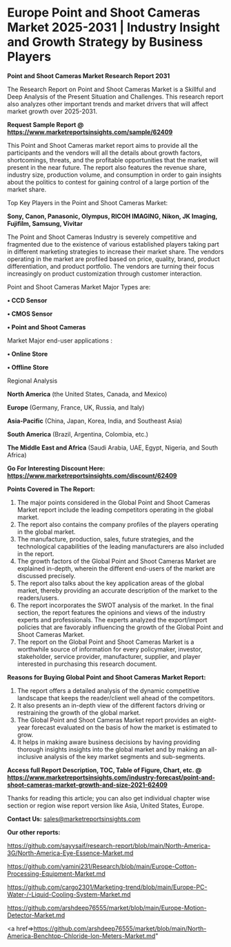  # Europe Point and Shoot Cameras Market 2025-2031 | Industry Insight and Growth Strategy by Business Players

<strong>Point and Shoot Cameras Market Research Report 2031</strong>

The Research Report on Point and Shoot Cameras Market is a Skillful and Deep Analysis of the Present Situation and Challenges. This research report also analyzes other important trends and market drivers that will affect market growth over 2025-2031.

<strong>Request Sample Report @ <a href=https://www.marketreportsinsights.com/sample/62409>https://www.marketreportsinsights.com/sample/62409</a></strong>

This Point and Shoot Cameras market report aims to provide all the participants and the vendors will all the details about growth factors, shortcomings, threats, and the profitable opportunities that the market will present in the near future. The report also features the revenue share, industry size, production volume, and consumption in order to gain insights about the politics to contest for gaining control of a large portion of the market share.

Top Key Players in the Point and Shoot Cameras Market:

<strong>Sony, Canon, Panasonic, Olympus, RICOH IMAGING, Nikon, JK Imaging, Fujifilm, Samsung, Vivitar</strong>

The Point and Shoot Cameras Industry is severely competitive and fragmented due to the existence of various established players taking part in different marketing strategies to increase their market share. The vendors operating in the market are profiled based on price, quality, brand, product differentiation, and product portfolio. The vendors are turning their focus increasingly on product customization through customer interaction.

Point and Shoot Cameras Market Major Types are:

<strong>• CCD Sensor

• CMOS Sensor

• Point and Shoot Cameras</strong>

Market Major end-user applications :

<strong>• Online Store

• Offline Store</strong>

Regional Analysis

</u><strong><b>North America</b></strong> (the United States, Canada, and Mexico)

<strong><b>Europe </b></strong>(Germany, France, UK, Russia, and Italy)

<strong><b>Asia-Pacific</b></strong> (China, Japan, Korea, India, and Southeast Asia)

<strong><b>South America</b></strong> (Brazil, Argentina, Colombia, etc.)

<strong><b>The Middle East and Africa</b></strong> (Saudi Arabia, UAE, Egypt, Nigeria, and South Africa)

<strong>Go For Interesting Discount Here: <a href=https://www.marketreportsinsights.com/discount/62409>https://www.marketreportsinsights.com/discount/62409</a></strong>

<strong>Points Covered in The Report:</strong>
<ol>
  <li>The major points considered in the Global Point and Shoot Cameras Market report include the leading competitors operating in the global market.</li>
  <li>The report also contains the company profiles of the players operating in the global market.</li>
  <li>The manufacture, production, sales, future strategies, and the technological capabilities of the leading manufacturers are also included in the report.</li>
  <li>The growth factors of the Global Point and Shoot Cameras Market are explained in-depth, wherein the different end-users of the market are discussed precisely.</li>
  <li>The report also talks about the key application areas of the global market, thereby providing an accurate description of the market to the readers/users.</li>
  <li>The report incorporates the SWOT analysis of the market. In the final section, the report features the opinions and views of the industry experts and professionals. The experts analyzed the export/import policies that are favorably influencing the growth of the Global Point and Shoot Cameras Market.</li>
  <li>The report on the Global Point and Shoot Cameras Market is a worthwhile source of information for every policymaker, investor, stakeholder, service provider, manufacturer, supplier, and player interested in purchasing this research document.</li>
</ol>
<strong>Reasons for Buying Global Point and Shoot Cameras Market Report:</strong>

<ol>
  <li>The report offers a detailed analysis of the dynamic competitive landscape that keeps the reader/client well ahead of the competitors.</li>
  <li>It also presents an in-depth view of the different factors driving or restraining the growth of the global market.</li>
  <li>The Global Point and Shoot Cameras Market report provides an eight-year forecast evaluated on the basis of how the market is estimated to grow.</li>
  <li>It helps in making aware business decisions by having providing thorough insights insights into the global market and by making an all-inclusive analysis of the key market segments and sub-segments.</li>
</ol>
<strong>Access full Report Description, TOC, Table of Figure, Chart, etc. @ <a href=https://www.marketreportsinsights.com/industry-forecast/point-and-shoot-cameras-market-growth-and-size-2021-62409>https://www.marketreportsinsights.com/industry-forecast/point-and-shoot-cameras-market-growth-and-size-2021-62409</a></strong>


Thanks for reading this article; you can also get individual chapter wise section or region wise report version like Asia, United States, Europe.

<strong>Contact Us:</strong>
sales@marketreportsinsights.com

<strong>Our other reports:</strong>

<a href=https://github.com/sayysaif/research-report/blob/main/North-America-3G/North-America-Eye-Essence-Market.md>https://github.com/sayysaif/research-report/blob/main/North-America-3G/North-America-Eye-Essence-Market.md</a>

<a href=https://github.com/yamini231/Research/blob/main/Europe-Cotton-Processing-Equipment-Market.md>https://github.com/yamini231/Research/blob/main/Europe-Cotton-Processing-Equipment-Market.md</a>

<a href=https://github.com/cargo2301/Marketing-trend/blob/main/Europe-PC-Water-/-Liquid-Cooling-System-Market.md>https://github.com/cargo2301/Marketing-trend/blob/main/Europe-PC-Water-/-Liquid-Cooling-System-Market.md</a>

<a href=https://github.com/arshdeep76555/market/blob/main/Europe-Motion-Detector-Market.md>https://github.com/arshdeep76555/market/blob/main/Europe-Motion-Detector-Market.md</a>

<a href=>https://github.com/arshdeep76555/market/blob/main/North-America-Benchtop-Chloride-Ion-Meters-Market.md</a>"
